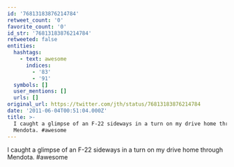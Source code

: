 ```yaml
---
id: '76813183876214784'
retweet_count: '0'
favorite_count: '0'
id_str: '76813183876214784'
retweeted: false
entities:
  hashtags:
    - text: awesome
      indices:
        - '83'
        - '91'
  symbols: []
  user_mentions: []
  urls: []
original_url: https://twitter.com/jth/status/76813183876214784
date: '2011-06-04T00:51:04.000Z'
title: >-
  I caught a glimpse of an F-22 sideways in a turn on my drive home through
  Mendota. #awesome
---
```


I caught a glimpse of an F-22 sideways in a turn on my drive home through Mendota. #awesome